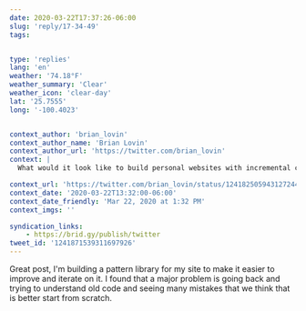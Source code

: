 ```yaml
---
date: 2020-03-22T17:37:26-06:00
slug: 'reply/17-34-49'
tags:


type: 'replies'
lang: 'en'
weather: '74.18°F'
weather_summary: 'Clear'
weather_icon: 'clear-day'
lat: '25.7555'
long: '-100.4023'


context_author: 'brian_lovin'
context_author_name: 'Brian Lovin'
context_author_url: 'https://twitter.com/brian_lovin'
context: |
  What would it look like to build personal websites with incremental correctness in mind? Some thoughts:‪https://brianlovin.com/overthought/incrementally-correct-personal-websites …‬

context_url: 'https://twitter.com/brian_lovin/status/1241825059431272448?s=12'
context_date: '2020-03-22T13:32:00-06:00'
context_date_friendly: 'Mar 22, 2020 at 1:32 PM'
context_imgs: ''

syndication_links:
    - https://brid.gy/publish/twitter
tweet_id: '1241871539311697926'
---
```

Great post, I'm building a pattern library for my site to make it easier to improve and iterate on it. I found that a major problem is going back and trying to understand old code and seeing many mistakes that we think that is better start from scratch.